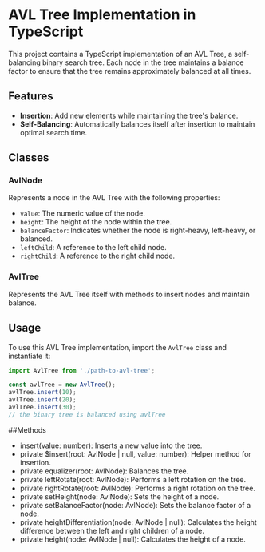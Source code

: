 # AVL Tree Implementation in TypeScript

This project contains a TypeScript implementation of an AVL Tree, a self-balancing binary search tree. Each node in the tree maintains a balance factor to ensure that the tree remains approximately balanced at all times.

## Features

- **Insertion**: Add new elements while maintaining the tree's balance.
- **Self-Balancing**: Automatically balances itself after insertion to maintain optimal search time.

## Classes

### AvlNode

Represents a node in the AVL Tree with the following properties:
- `value`: The numeric value of the node.
- `height`: The height of the node within the tree.
- `balanceFactor`: Indicates whether the node is right-heavy, left-heavy, or balanced.
- `leftChild`: A reference to the left child node.
- `rightChild`: A reference to the right child node.

### AvlTree

Represents the AVL Tree itself with methods to insert nodes and maintain balance.

## Usage

To use this AVL Tree implementation, import the `AvlTree` class and instantiate it:

```typescript
import AvlTree from './path-to-avl-tree';

const avlTree = new AvlTree();
avlTree.insert(10);
avlTree.insert(20);
avlTree.insert(30);
// the binary tree is balanced using avlTree
```
##Methods
- insert(value: number): Inserts a new value into the tree.
- private $insert(root: AvlNode | null, value: number): Helper method for insertion.
- private equalizer(root: AvlNode): Balances the tree.
- private leftRotate(root: AvlNode): Performs a left rotation on the tree.
- private rightRotate(root: AvlNode): Performs a right rotation on the tree.
- private setHeight(node: AvlNode): Sets the height of a node.
- private setBalanceFactor(node: AvlNode): Sets the balance factor of a node.
- private heightDifferentiation(node: AvlNode | null): Calculates the height difference between the left and right children of a node.
- private height(node: AvlNode | null): Calculates the height of a node.

